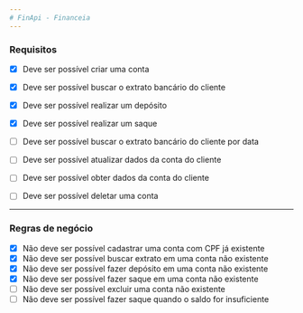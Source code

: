 ```yaml
---
# FinApi - Financeia
---
```


### Requisitos

* [x] Deve ser possível criar uma conta
* [x] Deve ser possível buscar o extrato bancário do cliente
* [x] Deve ser possível realizar um depósito
* [x] Deve ser possível realizar um saque
* [ ] Deve ser possível buscar o extrato bancário do cliente por data
* [ ] Deve ser possível atualizar dados da conta do cliente
* [ ] Deve ser possível obter dados da conta do cliente
* [ ] Deve ser possível deletar uma conta


------

### Regras de negócio

* [x] Não deve ser possível cadastrar uma conta com CPF já existente
* [x] Não deve ser possível buscar extrato em uma conta não existente
* [x] Não deve ser possível fazer depósito em uma conta não existente
* [x] Não deve ser possível fazer saque em uma conta não existente
* [ ] Não deve ser possível excluir uma conta não existente
* [ ] Não deve ser possível fazer saque quando o saldo for insuficiente
